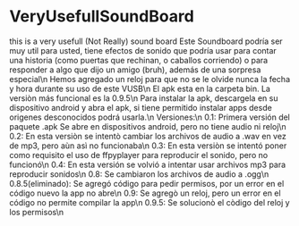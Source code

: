 # VeryUsefullSoundBoard
this is a very usefull (Not Really) sound board
Este Soundboard podría ser muy util para usted, tiene efectos de sonido que podría usar para contar una historia (como puertas que rechinan, o caballos corriendo) o para responder a algo que dijo un amigo (bruh), además de una sorpresa especial\n
Hemos agregado un reloj para que no se le olvide nunca la fecha y hora durante su uso de este VUSB\n
El apk esta en la carpeta bin. La versiòn más funcional es la 0.9.5\n
Para instalar la apk, descargela en su dispositivo android y abra el apk, si tiene permitido instalar apps desde origenes desconocidos podrá usarla.\n
Versiones:\n
0.1: Primera versión del paquete .apk Se abre en dispositivos android, pero no tiene audio ni reloj\n
0.2: En esta versiòn se intentò cambiar los archivos de audio a .wav en vez de mp3, pero aùn asì no funcionaba\n
0.3: En esta versiòn se intentó poner como requisito el uso de ffpyplayer para reproducir el sonido, pero no funcionó\n
0.4: En esta versión se volvió a intentar usar archivos mp3 para reproducir sonidos\n
0.8: Se cambiaron los archivos de audio a .ogg\n
0.8.5(eliminado): Se agregó código para pedir permisos, por un error en el código nuevo la app no abre\n
0.9: Se agregò un reloj, pero un error en el código no permite compilar la app\n
0.9.5: Se solucionò el còdigo del reloj y los permisos\n
